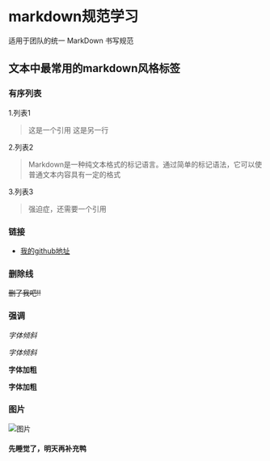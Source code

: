 # markdown规范学习
适用于团队的统一 MarkDown 书写规范
## 文本中最常用的markdown风格标签
### 有序列表
1.列表1
> 这是一个引用
> 这是另一行

2.列表2
> Markdown是一种纯文本格式的标记语言。通过简单的标记语法，它可以使普通文本内容具有一定的格式

3.列表3
> 强迫症，还需要一个引用

### 链接
* [我的github地址](https://github.com/yaerlan)
### 删除线
~~删了我吧!!~~
### 强调
*字体倾斜*

_字体倾斜_

**字体加粗**

__字体加粗__
### 图片
![图片](https://raw.githubusercontent.com/yaerlan/student-camp-2018/master/Yaerlan/Notes/IMG_0018.JPG)

#### 先睡觉了，明天再补充鸭
